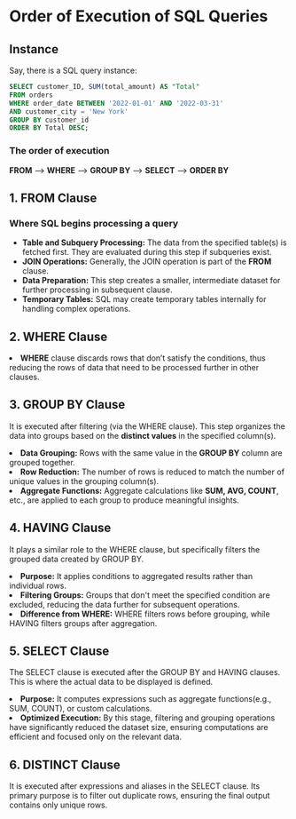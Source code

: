 # Order of Execution of SQL Queries
## Instance
Say, there is a SQL query instance:
```sql
SELECT customer_ID, SUM(total_amount) AS "Total"
FROM orders
WHERE order_date BETWEEN '2022-01-01' AND '2022-03-31'
AND customer_city = 'New York'
GROUP BY customer_id
ORDER BY Total DESC;
```
### The order of execution 
 **FROM** --> **WHERE** --> **GROUP BY** --> **SELECT** --> **ORDER BY**

## 1. FROM Clause
### Where SQL begins processing a query
<ul>
<li><strong>Table and Subquery Processing:</strong> The data from the specified table(s) is fetched first. They are evaluated during this step if subqueries exist.</li>
<li><strong>JOIN Operations:</strong> Generally, the JOIN operation is part of the <strong>FROM</strong> clause.</li>
<li><strong>Data Preparation:</strong> This step creates a smaller, intermediate dataset for further processing in subsequent clause.</li>
<li><strong>Temporary Tables:</strong> SQL may create temporary tables internally for handling complex operations.</li>
</ul>

## 2. WHERE Clause
<li><strong>WHERE</strong> clause discards rows that don’t satisfy the conditions, thus reducing the rows of data that need to be processed further in other clauses.</li>

## 3. GROUP BY Clause
It is executed after filtering (via the WHERE clause). This step organizes the data into groups based on the <strong>distinct values</strong> in the specified column(s).
<li><strong>Data Grouping:</strong> Rows with the same value in the <strong>GROUP BY</strong> column are grouped together.</li>
<li><strong>Row Reduction:</strong> The number of rows is reduced to match the number of unique values in the grouping column(s).</li>
<li><strong>Aggregate Functions:</strong> Aggregate calculations like <strong>SUM, AVG, COUNT</strong>, etc., are applied to each group to produce meaningful insights.</li>

## 4. HAVING Clause
It plays a similar role to the WHERE clause, but specifically filters the grouped data created by GROUP BY.
<li><strong>Purpose:</strong> It applies conditions to aggregated results rather than individual rows.</li>
<li><strong>Filtering Groups:</strong> Groups that don't meet the specified condition are excluded, reducing the data further for subsequent operations.</li>
<li><strong>Difference from WHERE:</strong> WHERE filters rows before grouping, while HAVING filters groups after aggregation.</li>

## 5. SELECT Clause
The SELECT clause is executed after the GROUP BY and HAVING clauses. This is where the actual data to be displayed is defined.
<li><strong>Purpose:</strong> It computes expressions such as aggregate functions(e.g., SUM, COUNT), or custom calculations.</li>
<li><strong>Optimized Execution:</strong> By this stage, filtering and grouping operations have significantly reduced the dataset size, ensuring computations are efficient and focused only on the relevant data.</li>

## 6. DISTINCT Clause
It is executed after expressions and aliases in the SELECT clause. Its primary purpose is to filter out duplicate rows, ensuring the final output contains only unique rows. 
